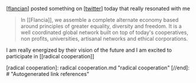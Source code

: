 [[flancian]] posted something on [[twitter]] today that really resonated with me

>In \[\[Flancia\]\], we assemble a complete alternate economy based around principles of greater equality, diversity and freedom. It is a well coordinated global network built on top of today's cooperatives, non profits, universities, artisanal networks and ethical corporations.

I am really energized by their vision of the future and I am excited to participate in [[radical cooperation]]

[//begin]: # "Autogenerated link references for markdown compatibility"
[flancian]: flancian.md "flancian"
[twitter]: twitter.md "twitter"
[radical cooperation]: radical cooperation.md "radical cooperation"
[//end]: # "Autogenerated link references"